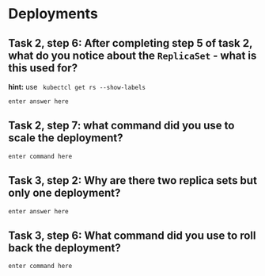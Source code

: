 # Deployments

## Task 2, step 6: After completing step 5 of task 2, what do you notice about the `ReplicaSet` - what is this used for?
__hint:__ use ` kubectcl get rs --show-labels`

```
enter answer here
```

## Task 2, step 7: what command did you use to scale the deployment?

```
enter command here
```

## Task 3, step 2: Why are there two replica sets but only one deployment?

```
enter answer here
```

## Task 3, step 6: What command did you use to roll back the deployment?

```
enter command here
```

